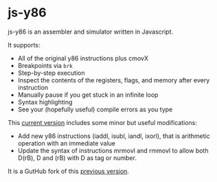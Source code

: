 js-y86
======

js-y86 is an assembler and simulator written in Javascript.

It supports:

* All of the original y86 instructions plus cmovX
* Breakpoints via `brk`
* Step-by-step execution
* Inspect the contents of the registers, flags, and memory after every instruction
* Manually pause if you get stuck in an infinite loop
* Syntax highlighting
* See your (hopefully useful) compile errors as you type

This [current version](https://github.com/orel33/js-y86/) includes some minor but useful modifications:

* Add new y86 instructions (iaddl, isubl, iandl, ixorl), that is arithmetic operation with an immediate value
* Update the syntax of instructions mrmovl and rmmovl to allow both D(rB), D and (rB) with D as tag or number. 

It is a GutHub fork of this [previous version](https://github.com/xsznix/js-y86/).

